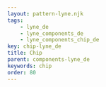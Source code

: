 ```yaml
---
layout: pattern-lyne.njk
tags: 
    - lyne_de
    - lyne_components_de
    - lyne_components_chip_de
key: chip-lyne_de
title: Chip
parent: components-lyne_de
keywords: chip
order: 80
---
```

